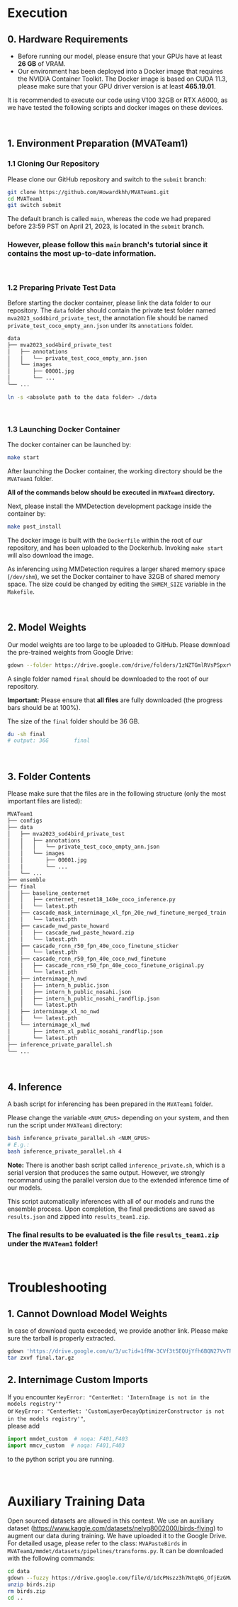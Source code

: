 # Execution

## 0. Hardware Requirements
- Before running our model, please ensure that your GPUs have at least **26 GB** of VRAM.
- Our environment has been deployed into a Docker image that requires the NVIDIA Container Toolkit. The Docker image is based on CUDA 11.3, please make sure that your GPU driver version is at least **465.19.01**.

It is recommended to execute our code using V100 32GB or RTX A6000, as we have tested the following scripts and docker images on these devices.

<br/>

## 1. Environment Preparation (MVATeam1)
### 1.1 Cloning Our Repository
Please clone our GitHub repository and switch to the `submit` branch:

```bash
git clone https://github.com/Howardkhh/MVATeam1.git
cd MVATeam1
git switch submit
```

The default branch is called `main`, whereas the code we had prepared before 23:59 PST on April 21, 2023, is located in the `submit` branch.

### **However, please follow this `main` branch's tutorial since it contains the most up-to-date information.**

<br/>

### 1.2 Preparing Private Test Data
Before starting the docker container, please link the data folder to our repository. The `data` folder should contain the private test folder named `mva2023_sod4bird_private_test`, the annotation file should be named `private_test_coco_empty_ann.json` under its `annotations` folder.

```bash
data
├── mva2023_sod4bird_private_test
│   ├── annotations
│   │   └── private_test_coco_empty_ann.json
│   └── images
│       ├── 00001.jpg
│       └── ...
└── ...
```

```bash
ln -s <absolute path to the data folder> ./data
```

<br/>

### 1.3 Launching Docker Container
The docker container can be launched by:

```bash
make start
```
After launching the Docker container, the working directory should be the `MVATeam1` folder. 

**All of the commands below should be executed in `MVATeam1` directory.**

Next, please install the MMDetection development package inside the container by:

```bash
make post_install
```
The docker image is built with the `Dockerfile` within the root of our repository, and has been uploaded to the Dockerhub. Invoking `make start` will also download the image.

As inferencing using MMDetection requires a larger shared memory space (`/dev/shm`), we set the Docker container to have 32GB of shared memory space. The size could be changed by editing the `SHMEM_SIZE` variable in the `Makefile`.

<br/>

## 2. Model Weights

Our model weights are too large to be uploaded to GitHub. Please download the pre-trained weights from Google Drive:

```bash
gdown --folder https://drive.google.com/drive/folders/1zNZTGmlRVsPSpxrVwpik17I2w3XLbqDc?usp=share_link
```

A single folder named `final` should be downloaded to the root of our repository. 

**Important:** Please ensure that **all files** are fully downloaded (the progress bars should be at 100%). 

The size of the `final` folder should be 36 GB.
```bash
du -sh final
# output: 36G        final
```

<br/>

## 3. Folder Contents 
Please make sure that the files are in the following structure (only the most important files are listed):
```bash
MVATeam1
├── configs
├── data
│   ├── mva2023_sod4bird_private_test
│   │   ├── annotations
│   │   │   └── private_test_coco_empty_ann.json
│   │   └── images
│   │       ├── 00001.jpg
│   │       └── ...
│   └── ...
├── ensemble
├── final
│   ├── baseline_centernet
│   │   ├── centernet_resnet18_140e_coco_inference.py
│   │   └── latest.pth
│   ├── cascade_mask_internimage_xl_fpn_20e_nwd_finetune_merged_train
│   │   └── latest.pth
│   ├── cascade_nwd_paste_howard
│   │   ├── cascade_nwd_paste_howard.zip
│   │   └── latest.pth
│   ├── cascade_rcnn_r50_fpn_40e_coco_finetune_sticker
│   │   └── latest.pth
│   ├── cascade_rcnn_r50_fpn_40e_coco_nwd_finetune
│   │   ├── cascade_rcnn_r50_fpn_40e_coco_finetune_original.py
│   │   └── latest.pth
│   ├── internimage_h_nwd
│   │   ├── intern_h_public.json
│   │   ├── intern_h_public_nosahi.json
│   │   ├── intern_h_public_nosahi_randflip.json
│   │   └── latest.pth
│   ├── internimage_xl_no_nwd
│   │   └── latest.pth
│   └── internimage_xl_nwd
│   	├── intern_xl_public_nosahi_randflip.json
│   	└── latest.pth
├── inference_private_parallel.sh
└── ...
```

<br/>

## 4. Inference
A bash script for inferencing has been prepared in the `MVATeam1` folder.

Please change the variable `<NUM_GPUS>` depending on your system, and then run the script under `MVATeam1` directory:
```bash
bash inference_private_parallel.sh <NUM_GPUS>
# E.g.:
bash inference_private_parallel.sh 4
```
**Note:** There is another bash script called `inference_private.sh`, which is a serial version that produces the same output. However, we strongly recommand using the parallel version due to the extended inference time of our models.

This script automatically inferences with all of our models and runs the ensemble process. Upon completion, the final predictions are saved as `results.json` and zipped into `results_team1.zip`.

### **The final results to be evaluated is the file `results_team1.zip` under the `MVATeam1` folder!**

<br/>

# Troubleshooting
## 1. Cannot Download Model Weights

In case of download quota exceeded, we provide another link. Please make sure the tarball is properly extracted.
```bash
gdown 'https://drive.google.com/u/3/uc?id=1fRW-3CVf3t5EQUjYfh6BQN27VvTRTn9a&export=download'
tar zxvf final.tar.gz
```

## 2. Internimage Custom Imports
If you encounter 
```KeyError: "CenterNet: 'InternImage is not in the models registry'"```\
or
```KeyError: "CenterNet: 'CustomLayerDecayOptimizerConstructor is not in the models registry'"```,\
please add
```python
import mmdet_custom  # noqa: F401,F403
import mmcv_custom  # noqa: F401,F403
```
to the python script you are running.

<br/>

# Auxiliary Training Data
Open sourced datasets are allowed in this contest. We use an auxiliary dataset (https://www.kaggle.com/datasets/nelyg8002000/birds-flying) to augment our data during training. We have uploaded it to the Google Drive. For detailed usage, please refer to the class: `MVAPasteBirds` in `MVATeam1/mmdet/datasets/pipelines/transforms.py`. It can be downloaded with the following commands:

```bash
cd data
gdown --fuzzy https://drive.google.com/file/d/1dcPNszz3h7Ntq0G_OfjEzGMwc9OAv7uQ/view?usp=share_link
unzip birds.zip
rm birds.zip
cd ..
```
